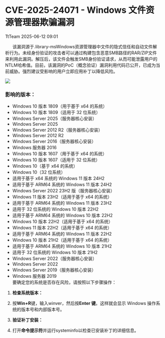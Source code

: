 #  CVE-2025-24071 - Windows 文件资源管理器欺骗漏洞  
 TtTeam   2025-06-12 09:01  
  
      该漏洞源于.library-msWindows资源管理器中文件的隐式信任和自动文件解析行为。未经身份验证的攻击者可以通过构建包含恶意SMB路径的RAR/ZIP文件来利用此漏洞。解压后，该文件会触发SMB身份验证请求，从而可能泄露用户的NTLM哈希值。目前，该漏洞的PoC（概念验证）漏洞利用代码已公开，已成为当前威胁。强烈建议受影响的用户立即应用补丁以降低风险。  
  
![](https://mmbiz.qpic.cn/sz_mmbiz_png/0HlywncJbB1P6tZQHbXKeA9lCCDkTTZAgkq8JbT5HnNs6peMme8XhTHv3DK0aLmcAQBibAxD3CTP764et9mVxew/640?wx_fmt=png&from=appmsg "")  
  
### 影响的版本：  
- Windows 10 版本 1809（用于基于 x64 的系统）  
- Windows 10 版本 1809（适用于 32 位系统）  
- Windows Server 2025（服务器核心安装）  
- Windows Server 2025  
- Windows Server 2012 R2（服务器核心安装）  
- Windows Server 2012 R2  
- Windows Server 2016（服务器核心安装）  
- Windows 服务器 2016  
- Windows 10 版本 1607（用于基于 x64 的系统）  
- Windows 10 版本 1607（适用于 32 位系统）  
- Windows 10（基于 x64 的系统）  
- Windows 10（32 位系统）  
- 适用于基于 x64 系统的 Windows 11 版本 24H2  
- 适用于基于 ARM64 系统的 Windows 11 版本 24H2  
- Windows Server 2022 23H2 版（服务器核心安装）  
- Windows 11 版本 23H2（适用于基于 x64 的系统）  
- 适用于基于 ARM64 系统的 Windows 11 版本 23H2  
- 适用于 32 位系统的 Windows 10 版本 22H2  
- 适用于基于 ARM64 系统的 Windows 10 版本 22H2  
- Windows 10 版本 22H2（适用于基于 x64 的系统）  
- Windows 11 版本 22H2（适用于基于 x64 的系统）  
- 适用于基于 ARM64 系统的 Windows 11 版本 22H2  
- Windows 10 版本 21H2（适用于基于 x64 的系统）  
- 适用于基于 ARM64 系统的 Windows 10 版本 21H2  
- 适用于 32 位系统的 Windows 10 版本 21H2  
- Windows Server 2022（服务器核心安装）  
- Windows Server 2022  
- Windows Server 2019（服务器核心安装）  
- Windows 服务器 2019  
要确定您的系统是否存在风险，请按照以下步骤操作：  
1. **检查系统版本：**  
  
1. 按**Win+R**键，输入winver，然后按**Enter 键**。这样就会显示 Windows 操作系统的版本号和内部版本号。  
1. **验证补丁安装：**  
  
1. 打开**命令提示符**并运行systeminfo以检查已安装补丁的详细信息。  
